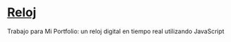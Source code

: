 # [Reloj](https://www.amadeocutinireloj.netlify.app)
Trabajo para Mi Portfolio: un reloj digital en tiempo real utilizando JavaScript
